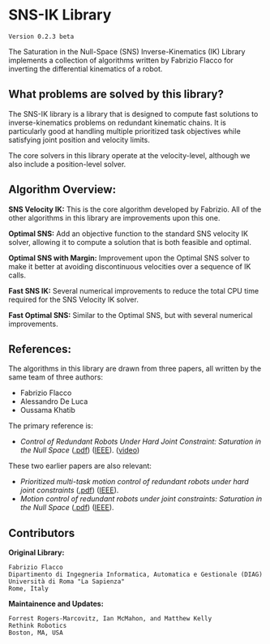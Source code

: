 # SNS-IK Library
`Version 0.2.3 beta`

The Saturation in the Null-Space (SNS) Inverse-Kinematics (IK) Library
implements a collection of algorithms written by Fabrizio Flacco for
inverting the differential kinematics of a robot.

## What problems are solved by this library?

The SNS-IK library is a library that is designed to compute fast solutions to
inverse-kinematics problems on redundant kinematic chains.
It is particularly good at handling multiple prioritized task objectives
while satisfying joint position and velocity limits.

The core solvers in this library operate at the velocity-level, although we
also include a position-level solver.

## Algorithm Overview:

**SNS Velocity IK:** This is the core algorithm developed by Fabrizio.
All of the other algorithms in this library are improvements upon this one.

**Optimal SNS:** Add an objective function to the standard SNS velocity IK solver,
allowing it to compute a solution that is both feasible and optimal.

**Optimal SNS with Margin:** Improvement upon the Optimal SNS solver to make it
better at avoiding discontinuous velocities over a sequence of IK calls.

**Fast SNS IK:** Several numerical improvements to reduce the total CPU time
required for the SNS Velocity IK solver.

**Fast Optimal SNS:** Similar to the Optimal SNS, but with several numerical improvements.

## References:

The algorithms in this library are drawn from three papers,
all written by the same team of three authors:
- Fabrizio Flacco
- Alessandro De Luca
- Oussama Khatib

The primary reference is:
- *Control of Redundant Robots Under Hard Joint Constraint: Saturation in the Null Space*
([.pdf](https://pdfs.semanticscholar.org/97ad/e6bad155d443e40f7b99d9773881b73a6ebc.pdf))
([IEEE](https://ieeexplore.ieee.org/document/7097068/)).
([video](https://youtu.be/Zm60jBdP-xs))

These two earlier papers are also relevant:
- *Prioritized multi-task motion control of redundant robots under hard joint constraints*
([.pdf](https://cs.stanford.edu/groups/manips/publications/pdfs/Flacco_2012.pdf))
([IEEE](https://ieeexplore.ieee.org/document/6385619/)).
- *Motion control of redundant robots under joint constraints: Saturation in the Null Space*
([.pdf](http://www.diag.uniroma1.it/~labrob/pub/papers/ICRA12_RedundancySNS.pdf))
([IEEE](https://ieeexplore.ieee.org/document/6225376/)).

## Contributors

**Original Library:**
```
Fabrizio Flacco
Dipartimento di Ingegneria Informatica, Automatica e Gestionale (DIAG)
Università di Roma "La Sapienza"
Rome, Italy
```
**Maintainence and Updates:**
````
Forrest Rogers-Marcovitz, Ian McMahon, and Matthew Kelly
Rethink Robotics
Boston, MA, USA
````
